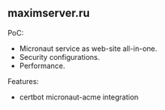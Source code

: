 ## maximserver.ru

PoC:
- Micronaut service as web-site all-in-one.
- Security configurations.
- Performance.


Features:
- certbot micronaut-acme integration